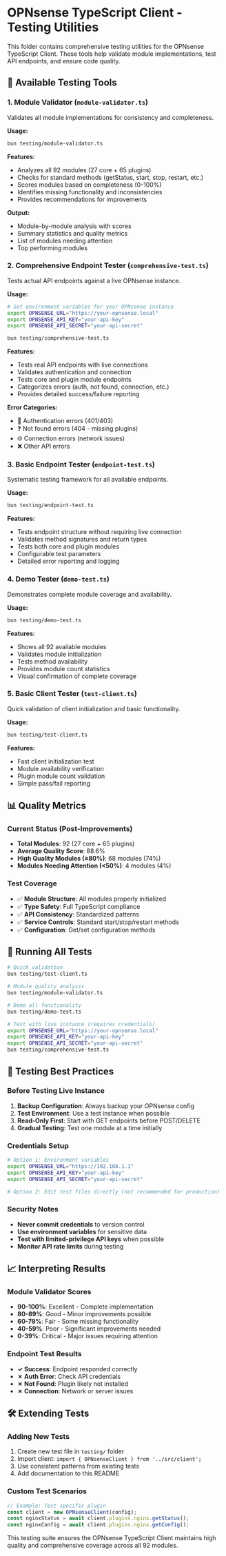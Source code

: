 # OPNsense TypeScript Client - Testing Utilities

This folder contains comprehensive testing utilities for the OPNsense TypeScript Client. These tools help validate module implementations, test API endpoints, and ensure code quality.

## 🧪 Available Testing Tools

### 1. **Module Validator** (`module-validator.ts`)
Validates all module implementations for consistency and completeness.

**Usage:**
```bash
bun testing/module-validator.ts
```

**Features:**
- Analyzes all 92 modules (27 core + 65 plugins)
- Checks for standard methods (getStatus, start, stop, restart, etc.)
- Scores modules based on completeness (0-100%)
- Identifies missing functionality and inconsistencies
- Provides recommendations for improvements

**Output:**
- Module-by-module analysis with scores
- Summary statistics and quality metrics
- List of modules needing attention
- Top performing modules

### 2. **Comprehensive Endpoint Tester** (`comprehensive-test.ts`)
Tests actual API endpoints against a live OPNsense instance.

**Usage:**
```bash
# Set environment variables for your OPNsense instance
export OPNSENSE_URL="https://your-opnsense.local"
export OPNSENSE_API_KEY="your-api-key"
export OPNSENSE_API_SECRET="your-api-secret"

bun testing/comprehensive-test.ts
```

**Features:**
- Tests real API endpoints with live connections
- Validates authentication and connection
- Tests core and plugin module endpoints
- Categorizes errors (auth, not found, connection, etc.)
- Provides detailed success/failure reporting

**Error Categories:**
- 🔐 Authentication errors (401/403)
- ❓ Not found errors (404 - missing plugins)
- 🌐 Connection errors (network issues)
- ❌ Other API errors

### 3. **Basic Endpoint Tester** (`endpoint-test.ts`)
Systematic testing framework for all available endpoints.

**Usage:**
```bash
bun testing/endpoint-test.ts
```

**Features:**
- Tests endpoint structure without requiring live connection
- Validates method signatures and return types
- Tests both core and plugin modules
- Configurable test parameters
- Detailed error reporting and logging

### 4. **Demo Tester** (`demo-test.ts`)
Demonstrates complete module coverage and availability.

**Usage:**
```bash
bun testing/demo-test.ts
```

**Features:**
- Shows all 92 available modules
- Validates module initialization
- Tests method availability
- Provides module count statistics
- Visual confirmation of complete coverage

### 5. **Basic Client Tester** (`test-client.ts`)
Quick validation of client initialization and basic functionality.

**Usage:**
```bash
bun testing/test-client.ts
```

**Features:**
- Fast client initialization test
- Module availability verification
- Plugin module count validation
- Simple pass/fail reporting

## 📊 Quality Metrics

### Current Status (Post-Improvements)
- **Total Modules**: 92 (27 core + 65 plugins)
- **Average Quality Score**: 88.6%
- **High Quality Modules (≥80%)**: 68 modules (74%)
- **Modules Needing Attention (<50%)**: 4 modules (4%)

### Test Coverage
- ✅ **Module Structure**: All modules properly initialized
- ✅ **Type Safety**: Full TypeScript compliance
- ✅ **API Consistency**: Standardized patterns
- ✅ **Service Controls**: Standard start/stop/restart methods
- ✅ **Configuration**: Get/set configuration methods

## 🚀 Running All Tests

```bash
# Quick validation
bun testing/test-client.ts

# Module quality analysis
bun testing/module-validator.ts

# Demo all functionality
bun testing/demo-test.ts

# Test with live instance (requires credentials)
export OPNSENSE_URL="https://your-opnsense.local"
export OPNSENSE_API_KEY="your-api-key"
export OPNSENSE_API_SECRET="your-api-secret"
bun testing/comprehensive-test.ts
```

## 🔧 Testing Best Practices

### Before Testing Live Instance
1. **Backup Configuration**: Always backup your OPNsense config
2. **Test Environment**: Use a test instance when possible
3. **Read-Only First**: Start with GET endpoints before POST/DELETE
4. **Gradual Testing**: Test one module at a time initially

### Credentials Setup
```bash
# Option 1: Environment variables
export OPNSENSE_URL="https://192.168.1.1"
export OPNSENSE_API_KEY="your-api-key"
export OPNSENSE_API_SECRET="your-api-secret"

# Option 2: Edit test files directly (not recommended for production)
```

### Security Notes
- **Never commit credentials** to version control
- **Use environment variables** for sensitive data
- **Test with limited-privilege API keys** when possible
- **Monitor API rate limits** during testing

## 📈 Interpreting Results

### Module Validator Scores
- **90-100%**: Excellent - Complete implementation
- **80-89%**: Good - Minor improvements possible
- **60-79%**: Fair - Some missing functionality
- **40-59%**: Poor - Significant improvements needed
- **0-39%**: Critical - Major issues requiring attention

### Endpoint Test Results
- **✓ Success**: Endpoint responded correctly
- **✗ Auth Error**: Check API credentials
- **✗ Not Found**: Plugin likely not installed
- **✗ Connection**: Network or server issues

## 🛠️ Extending Tests

### Adding New Tests
1. Create new test file in `testing/` folder
2. Import client: `import { OPNsenseClient } from '../src/client';`
3. Use consistent patterns from existing tests
4. Add documentation to this README

### Custom Test Scenarios
```typescript
// Example: Test specific plugin
const client = new OPNsenseClient(config);
const nginxStatus = await client.plugins.nginx.getStatus();
const nginxConfig = await client.plugins.nginx.getConfig();
```

This testing suite ensures the OPNsense TypeScript Client maintains high quality and comprehensive coverage across all 92 modules.